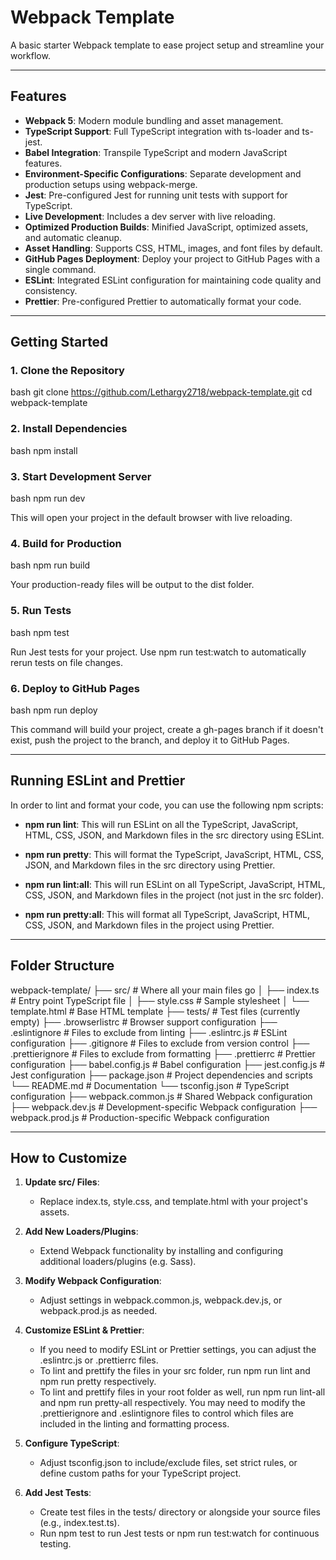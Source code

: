 # Webpack Template

A basic starter Webpack template to ease project setup and streamline your workflow.

---

## Features

- **Webpack 5**: Modern module bundling and asset management.
- **TypeScript Support**: Full TypeScript integration with ts-loader and ts-jest.
- **Babel Integration**: Transpile TypeScript and modern JavaScript features.
- **Environment-Specific Configurations**: Separate development and production setups using webpack-merge.
- **Jest**: Pre-configured Jest for running unit tests with support for TypeScript.
- **Live Development**: Includes a dev server with live reloading.
- **Optimized Production Builds**: Minified JavaScript, optimized assets, and automatic cleanup.
- **Asset Handling**: Supports CSS, HTML, images, and font files by default.
- **GitHub Pages Deployment**: Deploy your project to GitHub Pages with a single command.
- **ESLint**: Integrated ESLint configuration for maintaining code quality and consistency.
- **Prettier**: Pre-configured Prettier to automatically format your code.

---

## Getting Started

### 1. Clone the Repository

bash
git clone https://github.com/Lethargy2718/webpack-template.git
cd webpack-template

### 2. Install Dependencies

bash
npm install

### 3. Start Development Server

bash
npm run dev

This will open your project in the default browser with live reloading.

### 4. Build for Production

bash
npm run build

Your production-ready files will be output to the dist folder.

### 5. Run Tests

bash
npm test

Run Jest tests for your project. Use npm run test:watch to automatically rerun tests on file changes.

### 6. Deploy to GitHub Pages

bash
npm run deploy

This command will build your project, create a gh-pages branch if it doesn't exist, push the project to the branch, and deploy it to GitHub Pages.

---

## Running ESLint and Prettier

In order to lint and format your code, you can use the following npm scripts:

- **npm run lint**: This will run ESLint on all the TypeScript, JavaScript, HTML, CSS, JSON, and Markdown files in the src directory using ESLint.

- **npm run pretty**: This will format the TypeScript, JavaScript, HTML, CSS, JSON, and Markdown files in the src directory using Prettier.

- **npm run lint:all**: This will run ESLint on all TypeScript, JavaScript, HTML, CSS, JSON, and Markdown files in the project (not just in the src folder).

- **npm run pretty:all**: This will format all TypeScript, JavaScript, HTML, CSS, JSON, and Markdown files in the project using Prettier.

---

## Folder Structure

webpack-template/
├── src/ # Where all your main files go
│ ├── index.ts # Entry point TypeScript file
│ ├── style.css # Sample stylesheet
│ └── template.html # Base HTML template
├── tests/ # Test files (currently empty)
├── .browserlistrc # Browser support configuration
├── .eslintignore # Files to exclude from linting
├── .eslintrc.js # ESLint configuration
├── .gitignore # Files to exclude from version control
├── .prettierignore # Files to exclude from formatting
├── .prettierrc # Prettier configuration
├── babel.config.js # Babel configuration
├── jest.config.js # Jest configuration
├── package.json # Project dependencies and scripts
└── README.md # Documentation
└── tsconfig.json # TypeScript configuration
├── webpack.common.js # Shared Webpack configuration
├── webpack.dev.js # Development-specific Webpack configuration
├── webpack.prod.js # Production-specific Webpack configuration

---

## How to Customize

1. **Update src/ Files**:

    - Replace index.ts, style.css, and template.html with your project's assets.

2. **Add New Loaders/Plugins**:

    - Extend Webpack functionality by installing and configuring additional loaders/plugins (e.g. Sass).

3. **Modify Webpack Configuration**:

    - Adjust settings in webpack.common.js, webpack.dev.js, or webpack.prod.js as needed.

4. **Customize ESLint & Prettier**:

    - If you need to modify ESLint or Prettier settings, you can adjust the .eslintrc.js or .prettierrc files.
    - To lint and prettify the files in your src folder, run npm run lint and npm run pretty respectively.
    - To lint and prettify files in your root folder as well, run npm run lint-all and npm run pretty-all respectively. You may need to modify the .prettierignore and .eslintignore files to control which files are included in the linting and formatting process.

5. **Configure TypeScript**:

    - Adjust tsconfig.json to include/exclude files, set strict rules, or define custom paths for your TypeScript project.

6. **Add Jest Tests**:

    - Create test files in the tests/ directory or alongside your source files (e.g., index.test.ts).
    - Run npm test to run Jest tests or npm run test:watch for continuous testing.
